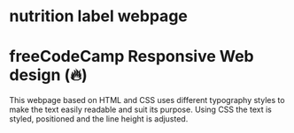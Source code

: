 # nutrition label webpage

# freeCodeCamp Responsive Web design (🔥) 

This webpage based on HTML and CSS uses different typography styles to make the text easily readable and suit its purpose. Using CSS the text is styled, positioned and the line height is adjusted.
